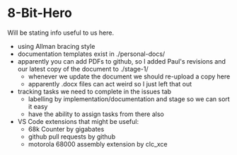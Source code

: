 # 8-Bit-Hero
Will be stating info useful to us here.

- using Allman bracing style
- documentation templates exist in ./personal-docs/
- apparently you can add PDFs to github, so I added Paul's revisions and our latest copy of the document to ./stage-1/
	- whenever we update the document we should re-upload a copy here
	- apparently .docx files can act weird so I just left that out
- tracking tasks we need to complete in the issues tab
	- labelling by implementation/documentation and stage so we can sort it easy
 	- have the ability to assign tasks from there also
- VS Code extensions that might be useful:
	- 68k Counter by gigabates
 	- github pull requests by github
 	- motorola 68000 assembly extension by clc_xce
